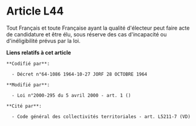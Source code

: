 # Article L44

Tout Français et toute Française ayant la qualité d'électeur peut faire acte de candidature et être élu, sous réserve des cas
d'incapacité ou d'inéligibilité prévus par la loi.

**Liens relatifs à cet article**

	**Codifié par**:

	  - Décret n°64-1086 1964-10-27 JORF 28 OCTOBRE 1964

	**Modifié par**:

	  - Loi n°2000-295 du 5 avril 2000 - art. 1 ()

	**Cité par**:

	  - Code général des collectivités territoriales - art. L5211-7 (VD)
